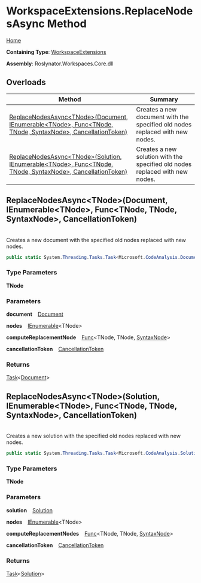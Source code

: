 # WorkspaceExtensions\.ReplaceNodesAsync Method

[Home](../../../README.md)

**Containing Type**: [WorkspaceExtensions](../README.md)

**Assembly**: Roslynator\.Workspaces\.Core\.dll

## Overloads

| Method | Summary |
| ------ | ------- |
| [ReplaceNodesAsync\<TNode>(Document, IEnumerable\<TNode>, Func\<TNode, TNode, SyntaxNode>, CancellationToken)](#Roslynator_WorkspaceExtensions_ReplaceNodesAsync__1_Microsoft_CodeAnalysis_Document_System_Collections_Generic_IEnumerable___0__System_Func___0___0_Microsoft_CodeAnalysis_SyntaxNode__System_Threading_CancellationToken_) | Creates a new document with the specified old nodes replaced with new nodes\. |
| [ReplaceNodesAsync\<TNode>(Solution, IEnumerable\<TNode>, Func\<TNode, TNode, SyntaxNode>, CancellationToken)](#Roslynator_WorkspaceExtensions_ReplaceNodesAsync__1_Microsoft_CodeAnalysis_Solution_System_Collections_Generic_IEnumerable___0__System_Func___0___0_Microsoft_CodeAnalysis_SyntaxNode__System_Threading_CancellationToken_) | Creates a new solution with the specified old nodes replaced with new nodes\. |

## ReplaceNodesAsync\<TNode>\(Document, IEnumerable\<TNode>, Func\<TNode, TNode, SyntaxNode>, CancellationToken\) <a name="Roslynator_WorkspaceExtensions_ReplaceNodesAsync__1_Microsoft_CodeAnalysis_Document_System_Collections_Generic_IEnumerable___0__System_Func___0___0_Microsoft_CodeAnalysis_SyntaxNode__System_Threading_CancellationToken_"></a>

\
Creates a new document with the specified old nodes replaced with new nodes\.

```csharp
public static System.Threading.Tasks.Task<Microsoft.CodeAnalysis.Document> ReplaceNodesAsync<TNode>(this Microsoft.CodeAnalysis.Document document, System.Collections.Generic.IEnumerable<TNode> nodes, Func<TNode, TNode, Microsoft.CodeAnalysis.SyntaxNode> computeReplacementNode, System.Threading.CancellationToken cancellationToken = default) where TNode : Microsoft.CodeAnalysis.SyntaxNode
```

### Type Parameters

**TNode**

### Parameters

**document** &ensp; [Document](https://docs.microsoft.com/en-us/dotnet/api/microsoft.codeanalysis.document)

**nodes** &ensp; [IEnumerable](https://docs.microsoft.com/en-us/dotnet/api/system.collections.generic.ienumerable-1)\<TNode>

**computeReplacementNode** &ensp; [Func](https://docs.microsoft.com/en-us/dotnet/api/system.func-3)\<TNode, TNode, [SyntaxNode](https://docs.microsoft.com/en-us/dotnet/api/microsoft.codeanalysis.syntaxnode)>

**cancellationToken** &ensp; [CancellationToken](https://docs.microsoft.com/en-us/dotnet/api/system.threading.cancellationtoken)

### Returns

[Task](https://docs.microsoft.com/en-us/dotnet/api/system.threading.tasks.task-1)\<[Document](https://docs.microsoft.com/en-us/dotnet/api/microsoft.codeanalysis.document)>

## ReplaceNodesAsync\<TNode>\(Solution, IEnumerable\<TNode>, Func\<TNode, TNode, SyntaxNode>, CancellationToken\) <a name="Roslynator_WorkspaceExtensions_ReplaceNodesAsync__1_Microsoft_CodeAnalysis_Solution_System_Collections_Generic_IEnumerable___0__System_Func___0___0_Microsoft_CodeAnalysis_SyntaxNode__System_Threading_CancellationToken_"></a>

\
Creates a new solution with the specified old nodes replaced with new nodes\.

```csharp
public static System.Threading.Tasks.Task<Microsoft.CodeAnalysis.Solution> ReplaceNodesAsync<TNode>(this Microsoft.CodeAnalysis.Solution solution, System.Collections.Generic.IEnumerable<TNode> nodes, Func<TNode, TNode, Microsoft.CodeAnalysis.SyntaxNode> computeReplacementNodes, System.Threading.CancellationToken cancellationToken = default) where TNode : Microsoft.CodeAnalysis.SyntaxNode
```

### Type Parameters

**TNode**

### Parameters

**solution** &ensp; [Solution](https://docs.microsoft.com/en-us/dotnet/api/microsoft.codeanalysis.solution)

**nodes** &ensp; [IEnumerable](https://docs.microsoft.com/en-us/dotnet/api/system.collections.generic.ienumerable-1)\<TNode>

**computeReplacementNodes** &ensp; [Func](https://docs.microsoft.com/en-us/dotnet/api/system.func-3)\<TNode, TNode, [SyntaxNode](https://docs.microsoft.com/en-us/dotnet/api/microsoft.codeanalysis.syntaxnode)>

**cancellationToken** &ensp; [CancellationToken](https://docs.microsoft.com/en-us/dotnet/api/system.threading.cancellationtoken)

### Returns

[Task](https://docs.microsoft.com/en-us/dotnet/api/system.threading.tasks.task-1)\<[Solution](https://docs.microsoft.com/en-us/dotnet/api/microsoft.codeanalysis.solution)>

